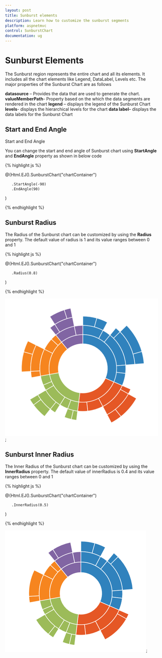 ```yaml
---
layout: post
title: Sunburst elements 
description: Learn how to customize the sunburst segments 
platform: aspnetmvc
control: SunburstChart
documentation: ug
---
```

 
# Sunburst Elements

The Sunburst region represents the entire chart and all its elements. It includes all the chart elements like Legend, DataLabel, Levels etc. The major properties of the Sunburst Chart are as follows

**datasource** – Provides the data that are used to generate the chart.
**valueMemberPath**- Property based on the which the data segments are rendered in the chart 
**legend** – displays the legend of the Sunburst Chart
**levels**- displays the hierarchical levels for the chart 
**data label**– displays the data labels for the Sunburst Chart

## Start and End Angle
Start and End Angle

You can change the start and end angle of Sunburst chart using **StartAngle** and **EndAngle** property as shown in below code

{% highlight js %}

@(Html.EJ().SunburstChart("chartContainer")

       .StartAngle(-90)
       .EndAngle(90)
 )

{% endhighlight %}

## Sunburst Radius

 The Radius of the Sunburst chart can be customized by using the **Radius** property. The default value of radius is 1 and its value ranges between 0 and 1 

{% highlight js %}

@(Html.EJ().SunburstChart("chartContainer")

       .Radius(0.8)
      
 )

{% endhighlight %}

![](Regions_images/Regions_img1.png);

 ## Sunburst Inner  Radius
 
 The Inner Radius of the Sunburst chart can be customized by using the **InnerRadius** property. The default value of innerRadius is 0.4 and its value ranges between 0 and 1 

{% highlight js %}


@(Html.EJ().SunburstChart("chartContainer")

       .InnerRadius(0.5)
      
 )

{% endhighlight %}

![](Regions_images/Regions_img2.png);




